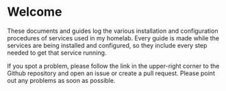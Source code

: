 # Welcome

These documents and guides log the various installation and configuration procedures of services used in my homelab. Every guide is made while the services are being installed and configured, so they include every step needed to get that service running.

If you spot a problem, please follow the link in the upper-right corner to the Github repository and open an issue or create a pull request. Please point out any problems as soon as possible.